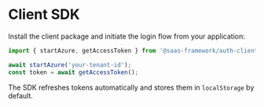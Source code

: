 # Client SDK

Install the client package and initiate the login flow from your application:

```ts
import { startAzure, getAccessToken } from '@saas-framework/auth-client';

await startAzure('your-tenant-id');
const token = await getAccessToken();
```

The SDK refreshes tokens automatically and stores them in `localStorage` by default.

